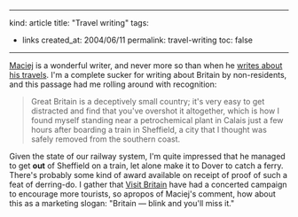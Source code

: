 -----
kind: article
title: "Travel writing"
tags:
- links
created_at: 2004/06/11
permalink: travel-writing
toc: false
-----

<p><a href="http://www.idlewords.com/about.htm" title="About Maciej Ceglowski">Maciej</a> is a wonderful writer, and never more so than when he <a href="http://www.idlewords.com/2004/06/lille.htm" title="Lille">writes about his travels</a>. I'm a complete sucker for writing about Britain by non-residents, and this passage had me rolling around with recognition:</p><blockquote><p>Great Britain is a deceptively small country; it's very easy to get distracted and find that you've overshot it altogether, which is how I found myself standing near a petrochemical plant in Calais just a few hours after boarding a train in Sheffield, a city that I thought was safely removed from the southern coast.</p></blockquote><p>Given the state of our railway system, I'm quite impressed that he managed to get <strong>out</strong> of Sheffield on a train, let alone make it to Dover to catch a ferry. There's probably some kind of award available on receipt of proof of such a feat of derring-do. I gather that <a href="http://www.visitbritain.com/" title="UK Tourism Industry Site">Visit Britain</a> have had a concerted campaign to encourage more tourists, so apropos of Maciej's comment, how about this as a marketing slogan: "Britain &mdash; blink and you'll miss it."</p>


